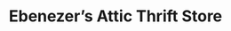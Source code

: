 ---
title: "Ebenezer’s Attic Thrift Store"
url: /siler-city/ebenezers-attic-thrift-store/
shop: charity
---